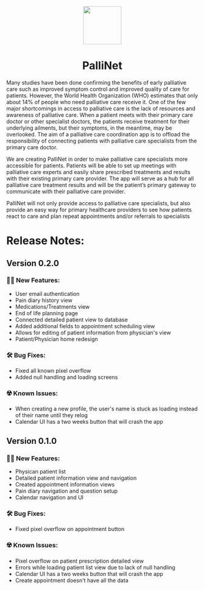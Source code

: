 <div id="header" align="center">
  <img src="https://media.giphy.com/media/HUXjs8EtVdzYEH1gUn/giphy.gif" width="100"/>
</div>

<h1 align="center">PalliNet</h1>

Many studies have been done confirming the benefits of early palliative care such as improved symptom control and improved quality of care for patients. However, the World Health Organization (WHO) estimates that only about 14% of people who need palliative care receive it. One of the few major shortcomings in access to palliative care is the lack of resources and awareness of palliative care. When a patient meets with their primary care doctor or other specialist doctors, the patients receive treatment for their underlying ailments, but their symptoms, in the meantime, may be overlooked. The aim of a palliative care coordination app is to offload the responsibility of connecting patients with palliative care specialists from the primary care doctor.

We are creating PalliNet in order to make palliative care specialists more accessible for patients. Patients will be able to set up meetings with palliative care experts and easily share prescribed treatments and results with their existing primary care provider. The app will serve as a hub for all palliative care treatment results and will be the patient’s primary gateway to communicate with their palliative care provider.

PalliNet will not only provide access to palliative care specialists, but also provide an easy way for primary healthcare providers to see how patients react to care and plan repeat appointments and/or referrals to specialists

# Release Notes: 
## Version 0.2.0 
### :health_worker: New Features:
* User email authentication
* Pain diary history view
* Medications/Treatments view
* End of life planning page
* Connected detailed patient view to database
* Added additional fields to appointment scheduling view
* Allows for editing of patient information from physician's view
* Patient/Physician home redesign
### :hammer_and_wrench: Bug Fixes:
* Fixed all known pixel overflow
* Added null handling and loading screens
### :radioactive: Known Issues:
* When creating a new profile, the user's name is stuck as loading instead of their name until they relog
* Calendar UI has a two weeks button that will crash the app

## Version 0.1.0 
### :health_worker: New Features: 
* Physican patient list 
* Detailed patient information view and navigation 
* Created appointment information views 
* Pain diary navigation and question setup 
* Calendar navigation and UI 
### :hammer_and_wrench: Bug Fixes: 
* Fixed pixel overflow on appointment button 
### :radioactive: Known Issues: 
* Pixel overflow on patient prescription detailed view 
* Errors while loading patient list view due to lack of null handling 
* Calendar UI has a two weeks button that will crash the app
* Create appointment doesn't have all the data



